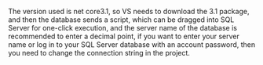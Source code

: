 The version used is net core3.1, so VS needs to download the 3.1 package, and then the database sends a script, which can be dragged into SQL Server for one-click execution, and the server name of the database is recommended to enter a decimal point, if you want to enter your server name or log in to your SQL Server database with an account password, then you need to change the connection string in the project.
